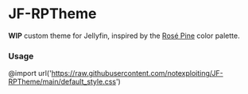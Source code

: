 # JF-RPTheme

**WIP** custom theme for Jellyfin, inspired by the [Rosé Pine](https://rosepinetheme.com/) color palette. 

### Usage
@import url('https://raw.githubusercontent.com/notexploiting/JF-RPTheme/main/default_style.css')

